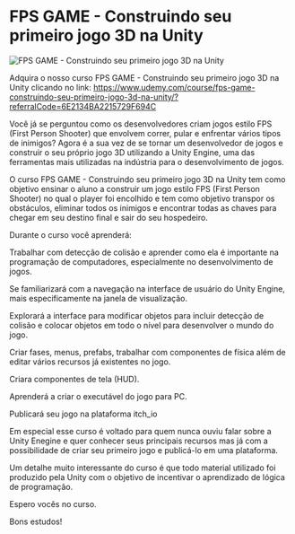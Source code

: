 # FPS GAME - Construindo seu primeiro jogo 3D na Unity

![FPS GAME - Construindo seu primeiro jogo 3D na Unity](https://github.com/dfilitto/UNITY3DMINIATURIZEDMAN/blob/main/YouTube.jpg)

Adquira o nosso curso FPS GAME - Construindo seu primeiro jogo 3D na Unity clicando no link: https://www.udemy.com/course/fps-game-construindo-seu-primeiro-jogo-3d-na-unity/?referralCode=6E2134BA2215729F694C 

Você já se perguntou como os desenvolvedores criam jogos estilo FPS (First Person Shooter) que envolvem correr, pular e enfrentar vários tipos de inimigos? Agora é a sua vez de se tornar um desenvolvedor de jogos e construir o seu próprio jogo 3D utilizando a Unity Engine, uma das ferramentas mais utilizadas na indústria para o desenvolvimento de jogos.

O curso FPS GAME - Construindo seu primeiro jogo 3D na Unity tem como objetivo ensinar o aluno a construir um jogo estilo FPS (First Person Shooter) no qual o player foi encolhido e tem como objetivo transpor os obstáculos, eliminar todos os inimigos e encontrar todas as chaves para chegar em seu destino final e sair do seu hospedeiro.

Durante o curso você aprenderá:

Trabalhar com detecção de colisão e aprender como ela é importante na programação de computadores, especialmente no desenvolvimento de jogos. 

Se familiarizará com a navegação na interface de usuário do Unity Engine, mais especificamente na janela de visualização.

Explorará a interface para modificar objetos para incluir detecção de colisão e colocar objetos em todo o nível para desenvolver o mundo do jogo.

Criar fases, menus, prefabs, trabalhar com componentes de física além de editar vários recursos já existentes no jogo.

Criara componentes de tela (HUD).

Aprenderá a criar o executável do jogo para PC.

Publicará seu jogo na plataforma itch_io 

Em especial esse curso é voltado para quem nunca ouviu falar sobre a Unity Enegine e quer conhecer seus principais recursos mas já com a possibilidade de criar seu primeiro jogo e publicá-lo em uma plataforma. 

Um detalhe muito interessante do curso é que todo material utilizado foi produzido pela Unity com o objetivo de incentivar o aprendizado de lógica de programação. 

Espero vocês no curso. 

Bons estudos!
